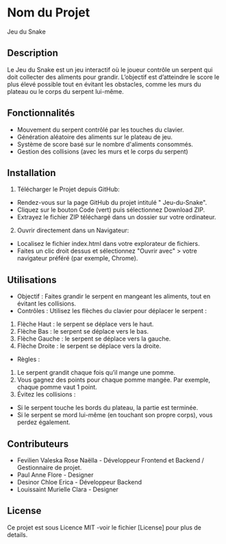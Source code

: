 # Nom du Projet
Jeu du Snake

## Description
Le Jeu du Snake est un jeu interactif où le joueur contrôle un serpent qui doit collecter des aliments pour grandir. L’objectif est d’atteindre le score le plus élevé possible tout en évitant les obstacles, comme les murs du plateau ou le corps du serpent lui-même. 

## Fonctionnalités

- Mouvement du serpent contrôlé par les touches du clavier.
- Génération aléatoire des aliments sur le plateau de jeu.
- Système de score basé sur le nombre d'aliments consommés.
- Gestion des collisions (avec les murs et le corps du serpent)

## Installation

1. Télécharger le Projet depuis GitHub:
- Rendez-vous sur la page GitHub du projet intitulé " Jeu-du-Snake".
- Cliquez sur le bouton Code (vert) puis sélectionnez Download ZIP.
- Extrayez le fichier ZIP téléchargé dans un dossier sur votre ordinateur.

2. Ouvrir directement dans un Navigateur:
- Localisez le fichier index.html dans votre explorateur de fichiers.
- Faites un clic droit dessus et sélectionnez "Ouvrir avec" > votre navigateur préféré (par exemple, Chrome).

## Utilisations

- Objectif : Faites grandir le serpent en mangeant les aliments, tout en évitant les collisions.
- Contrôles : Utilisez les flèches du clavier pour déplacer le serpent :
1. Flèche Haut : le serpent se déplace vers le haut.
2. Flèche Bas : le serpent se déplace vers le bas.
3. Flèche Gauche : le serpent se déplace vers la gauche.
4. Flèche Droite : le serpent se déplace vers la droite.

- Règles :
1. Le serpent grandit chaque fois qu’il mange une pomme.
2. Vous gagnez des points pour chaque pomme mangée. Par exemple, chaque pomme vaut 1 point.
3. Évitez les collisions :
- Si le serpent touche les bords du plateau, la partie est terminée.
- Si le serpent se mord lui-même (en touchant son propre corps), vous perdez également.

## Contributeurs

- Fevilien Valeska Rose Naëlla - Développeur Frontend et Backend / Gestionnaire de projet.
- Paul Anne Flore - Designer
- Desinor Chloe Erica - Développeur Backend
- Louissaint Murielle Clara - Designer 

## License

Ce projet est sous Licence MIT -voir le fichier [License] pour plus de details.
